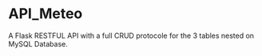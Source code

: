 # API_Meteo
A Flask RESTFUL API with a full CRUD protocole for the 3 tables nested on MySQL Database.
